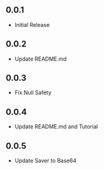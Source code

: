 ## 0.0.1

* Initial Release

## 0.0.2

* Update README.md

## 0.0.3

* Fix Null Safety

## 0.0.4

* Update README.md and Tutorial

## 0.0.5

* Update Saver to Base64
